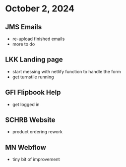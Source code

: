 # October 2, 2024

## JMS Emails
- re-upload finished emails
- more to do

## LKK Landing page
- start messing with netlify function to handle the form
- get turnstile running

## GFI Flipbook Help
- get logged in

## SCHRB Website
- product ordering rework

## MN Webflow
- tiny bit of improvement